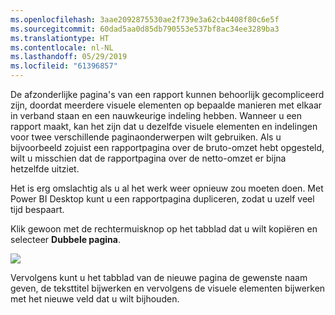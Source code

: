 ```yaml
---
ms.openlocfilehash: 3aae2092875530ae2f739e3a62cb4408f80c6e5f
ms.sourcegitcommit: 60dad5aa0d85db790553e537bf8ac34ee3289ba3
ms.translationtype: HT
ms.contentlocale: nl-NL
ms.lasthandoff: 05/29/2019
ms.locfileid: "61396857"
---
```

De afzonderlijke pagina's van een rapport kunnen behoorlijk gecompliceerd zijn, doordat meerdere visuele elementen op bepaalde manieren met elkaar in verband staan en een nauwkeurige indeling hebben. Wanneer u een rapport maakt, kan het zijn dat u dezelfde visuele elementen en indelingen voor twee verschillende paginaonderwerpen wilt gebruiken. Als u bijvoorbeeld zojuist een rapportpagina over de bruto-omzet hebt opgesteld, wilt u misschien dat de rapportpagina over de netto-omzet er bijna hetzelfde uitziet.

Het is erg omslachtig als u al het werk weer opnieuw zou moeten doen. Met Power BI Desktop kunt u een rapportpagina dupliceren, zodat u uzelf veel tijd bespaart.

Klik gewoon met de rechtermuisknop op het tabblad dat u wilt kopiëren en selecteer **Dubbele pagina**.

![](media/3-11b-duplicate-page/3-11b_1.png)

Vervolgens kunt u het tabblad van de nieuwe pagina de gewenste naam geven, de teksttitel bijwerken en vervolgens de visuele elementen bijwerken met het nieuwe veld dat u wilt bijhouden.

